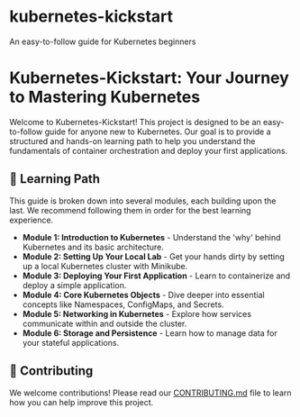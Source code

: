 # kubernetes-kickstart
An easy-to-follow guide for Kubernetes beginners

# Kubernetes-Kickstart: Your Journey to Mastering Kubernetes

Welcome to Kubernetes-Kickstart! This project is designed to be an easy-to-follow guide for anyone new to Kubernetes. Our goal is to provide a structured and hands-on learning path to help you understand the fundamentals of container orchestration and deploy your first applications.

## 🚀 Learning Path

This guide is broken down into several modules, each building upon the last. We recommend following them in order for the best learning experience.

*   **Module 1: Introduction to Kubernetes** - Understand the 'why' behind Kubernetes and its basic architecture.
*   **Module 2: Setting Up Your Local Lab** - Get your hands dirty by setting up a local Kubernetes cluster with Minikube.
*   **Module 3: Deploying Your First Application** - Learn to containerize and deploy a simple application.
*   **Module 4: Core Kubernetes Objects** - Dive deeper into essential concepts like Namespaces, ConfigMaps, and Secrets.
*   **Module 5: Networking in Kubernetes** - Explore how services communicate within and outside the cluster.
*   **Module 6: Storage and Persistence** - Learn how to manage data for your stateful applications.

## 🤝 Contributing

We welcome contributions! Please read our [CONTRIBUTING.md](CONTRIBUTING.md) file to learn how you can help improve this project.
